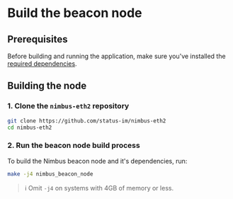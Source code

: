 # Build the beacon node

## Prerequisites

Before building and running the application, make sure you've installed the [required dependencies](./install.md).

## Building the node

### 1. Clone the `nimbus-eth2` repository

```sh
git clone https://github.com/status-im/nimbus-eth2
cd nimbus-eth2
```

### 2. Run the beacon node build process

To build the Nimbus beacon node and it's dependencies, run:

```sh
make -j4 nimbus_beacon_node
```

> ℹ️ Omit `-j4` on systems with 4GB of memory or less.
